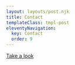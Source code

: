 ```yaml
---
layout: layouts/post.njk
title: Contact
templateClass: tmpl-post
eleventyNavigation:
  key: Contact
  order: 9
---
```



<a href="https://app.netlify.com/sites/clever-engelbart-802fb6/overview">Take a look</a>